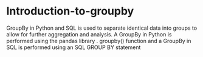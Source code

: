 # Introduction-to-groupby
 GroupBy in Python and SQL is used to separate identical data into groups to allow for further aggregation and analysis. A GroupBy in Python is performed using the pandas library . groupby() function and a GroupBy in SQL is performed using an SQL GROUP BY statement
